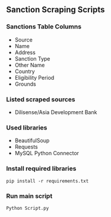 ## Sanction Scraping Scripts

### Sanctions Table Columns
- Source
- Name
- Address
- Sanction Type
- Other Name
- Country
- Eligibility Period
- Grounds

### Listed scraped sources
- Dilisense/Asia Development Bank

### Used libraries
- BeautifulSoup 
- Requests 
- MySQL Python Connector  

### Install required libraries
    pip install -r requirements.txt

### Run main script
    Python Script.py
